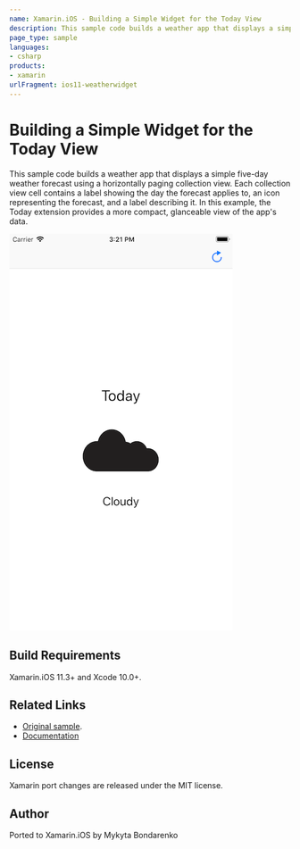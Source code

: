 ```yaml
---
name: Xamarin.iOS - Building a Simple Widget for the Today View
description: This sample code builds a weather app that displays a simple five-day weather forecast using a horizontally paging collection view. Each collection...
page_type: sample
languages:
- csharp
products:
- xamarin
urlFragment: ios11-weatherwidget
---
```

# Building a Simple Widget for the Today View

This sample code builds a weather app that displays a simple five-day weather forecast using a horizontally paging collection view. Each collection view cell contains a label showing the day the forecast applies to, an icon representing the forecast, and a label describing it. In this example, the Today extension provides a more compact, glanceable view of the app's data.

![Added Object](Screenshots/screenshot-1.png)

## Build Requirements

Xamarin.iOS 11.3+ and Xcode 10.0+.

## Related Links

- [Original sample](https://developer.apple.com/documentation/notificationcenter/building_a_simple_widget_for_the_today_view).
- [Documentation](https://developer.apple.com/documentation/notificationcenter)

## License

Xamarin port changes are released under the MIT license.

## Author

Ported to Xamarin.iOS by Mykyta Bondarenko
